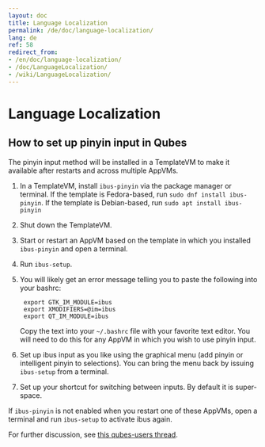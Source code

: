 ```yaml
---
layout: doc
title: Language Localization
permalink: /de/doc/language-localization/
lang: de
ref: 58
redirect_from:
- /en/doc/language-localization/
- /doc/LanguageLocalization/
- /wiki/LanguageLocalization/
---
```


Language Localization
=====================

How to set up pinyin input in Qubes
-----------------------------------

The pinyin input method will be installed in a TemplateVM to make it available after restarts and across multiple AppVMs.

1. In a TemplateVM, install `ibus-pinyin` via the package manager or terminal.
   If the template is Fedora-based, run `sudo dnf install ibus-pinyin`.
   If the template is Debian-based, run `sudo apt install ibus-pinyin`

2. Shut down the TemplateVM.

3. Start or restart an AppVM based on the template in which you installed `ibus-pinyin` and open a terminal.

4. Run `ibus-setup`.

5. You will likely get an error message telling you to paste the following into your bashrc:

        export GTK_IM_MODULE=ibus
        export XMODIFIERS=@im=ibus
        export QT_IM_MODULE=ibus

   Copy the text into your `~/.bashrc` file with your favorite text editor.
   You will need to do this for any AppVM in which you wish to use pinyin input.

6. Set up ibus input as you like using the graphical menu (add pinyin or intelligent pinyin to selections).
   You can bring the menu back by issuing `ibus-setup` from a terminal.

7. Set up your shortcut for switching between inputs.
   By default it is super-space.

If `ibus-pinyin` is not enabled when you restart one of these AppVMs, open a terminal and run `ibus-setup` to activate ibus again.

For further discussion, see [this qubes-users thread](https://groups.google.com/forum/#!searchin/qubes-users/languge/qubes-users/VcNPlhdgVQM/iF9PqSzayacJ).

